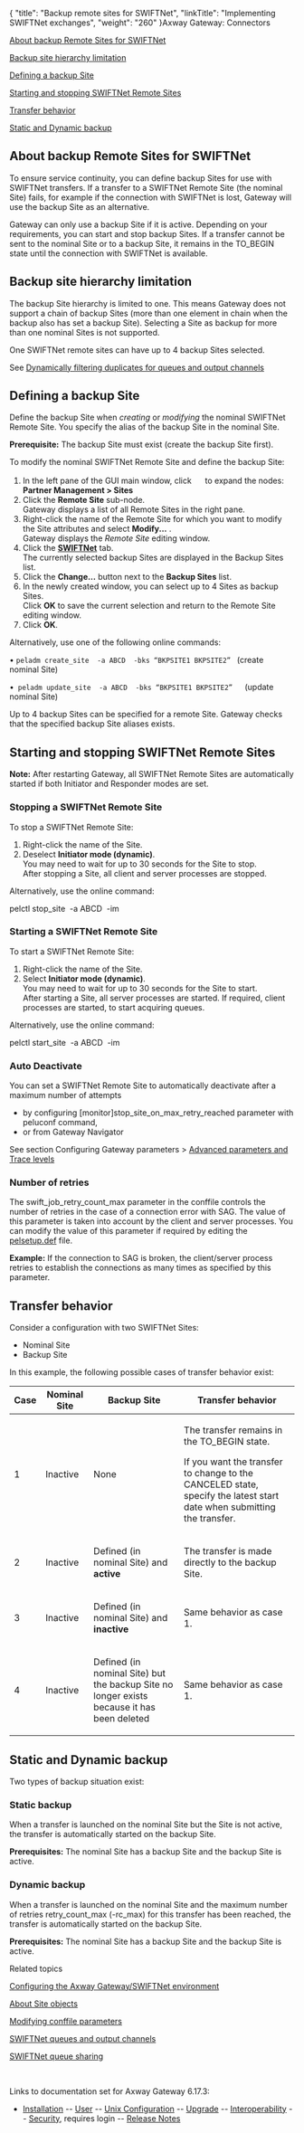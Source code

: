 {
    "title": "Backup remote sites for SWIFTNet",
    "linkTitle": "Implementing SWIFTNet exchanges",
    "weight": "260"
}<span class="mc-variable axway_variables.Component_Long_Name variable">Axway Gateway</span>: Connectors

[About backup Remote Sites for SWIFTNet](#about)

<a href="#Backup" class="MCXref xref">Backup site hierarchy limitation</a>

[Defining a backup Site](#defining)

[Starting and stopping SWIFTNet Remote Sites](#starting_and_stopping)

[Transfer behavior](#transfer_behavior)

[Static and Dynamic backup](#static_and_dynamic)

<span id="about"></span>

## About backup Remote Sites for SWIFTNet

To ensure service continuity, you can define backup Sites for use with SWIFTNet transfers. If a transfer to a SWIFTNet Remote Site (the nominal Site) fails, for example if the connection with SWIFTNet is lost, Gateway will use the backup Site as an alternative.

Gateway can only use a backup Site if it is active. Depending on your requirements, you can start and stop backup Sites. If a transfer cannot be sent to the nominal Site or to a backup Site, it remains in the TO\_BEGIN state until the connection with SWIFTNet is available.

<span id="Backup"></span>

## Backup site hierarchy limitation

The backup Site hierarchy is limited to one. This means <span class="mc-variable suite_variables.GatewayName variable">Gateway</span> does not support a chain of backup Sites (more than one element in chain when the backup also has set a backup Site). Selecting a Site as backup for more than one nominal Sites is not supported.

One SWIFTNet remote sites can have up to 4 backup Sites selected.

See <a href="../swiftnet_input_channels/swiftnet_filtering_duplicates#Dynamica" class="MCXref xref">Dynamically filtering duplicates for queues and output channels</a>

<span id="defining"></span>

## Defining a backup Site

Define the backup Site when *creating* or *modifying* the nominal SWIFTNet Remote Site. You specify the alias of the backup Site in the nominal Site.

<span style="font-weight: bold;">Prerequisite:</span> The backup Site must exist (create the backup Site first).

To modify the nominal SWIFTNet Remote Site and define the backup Site:

1.  In the left pane of the GUI main window, click <img src="/Images/Gateway/expand_marker.gif" width="16" height="16" /> to expand the nodes:  
    **Partner Management > Sites**
2.  Click the <span style="font-weight: bold;">Remote Site</span> sub-node.  
    Gateway displays a list of all Remote Sites in the right pane.
3.  Right-click the name of the Remote Site for which you want to modify the Site attributes and select <span style="font-weight: bold;">Modify...</span> .  
    Gateway displays the *Remote Site* editing window.
4.  Click the <span style="font-weight: bold;">[SWIFTNet](../../../managing_partners_start_here/sites_start_here/managing_remote_sites/remote_site_swiftnet_tab)</span> tab.  
    The currently selected backup Sites are displayed in the Backup Sites list.
5.  Click the **Change…** button next to the **Backup Sites** list.
6.  In the newly created window, you can select up to 4 Sites as backup Sites.  
    Click **OK** to save the current selection and return to the Remote Site editing window.
7.  Click **OK**.

Alternatively, use one of the following online commands:

• `peladm create_site  -a ABCD  -bks “BKPSITE1 BKPSITE2” ` (create nominal Site)

•`  peladm update_site  -a ABCD  -bks “BKPSITE1 BKPSITE2”    `(update nominal Site)

Up to 4 backup Sites can be specified for a remote Site. Gateway checks that the specified backup Site aliases exists.

<span id="starting_and_stopping"></span>

## Starting and stopping SWIFTNet Remote Sites

<span style="font-weight: bold;">Note:</span> After restarting Gateway, all SWIFTNet Remote Sites are automatically started if both Initiator and Responder modes are set.

### Stopping a SWIFTNet Remote Site

To stop a SWIFTNet Remote Site:

1.  Right-click the name of the Site.
2.  Deselect <span style="font-weight: bold;">Initiator mode (dynamic)</span>.  
    You may need to wait for up to 30 seconds for the Site to stop.  
    After stopping a Site, all client and server processes are stopped.

Alternatively, use the online command:

pelctl stop\_site  -a ABCD  -im

### Starting a SWIFTNet Remote Site

To start a SWIFTNet Remote Site:

1.  Right-click the name of the Site.
2.  Select <span style="font-weight: bold;">Initiator mode (dynamic)</span>.  
    You may need to wait for up to 30 seconds for the Site to start.  
    After starting a Site, all server processes are started. If required, client processes are started, to start acquiring queues.

Alternatively, use the online command:

pelctl start\_site  -a ABCD  -im

### Auto Deactivate

You can set a SWIFTNet Remote Site to automatically deactivate after a maximum number of attempts

-   by configuring \[monitor\]stop\_site\_on\_max\_retry\_reached parameter with peluconf command,
-   or from Gateway Navigator

See section
Configuring Gateway parameters
&gt;
<a href="../../../configuration_start_here/config_gateway_paras#Advanced_parameters" class="MCXref xref">Advanced parameters and Trace levels</a>

### Number of retries

The <span class="code">swift\_job\_retry\_count\_max</span> parameter in the <span class="code">conffile</span> controls the number of retries in the case of a connection error with SAG. The value of this parameter is taken into account by the client and server processes. You can modify the value of this parameter if required by editing the <span class="code">[pelsetup.def](../../../configuration_start_here/t_gw_config_conffile_paras_modify)</span> file.

<span style="font-weight: bold;">Example:</span> If the connection to SAG is broken, the client/server process retries to establish the connections as many times as specified by this parameter.

<span id="transfer_behavior"></span>

## Transfer behavior

Consider a configuration with two SWIFTNet Sites:

-   Nominal Site
-   Backup Site

In this example, the following possible cases of transfer behavior exist:

<table>
         
         
         
         
         
   
   <thead>
      <tr>
<th class="HeadE-Column1-Header1">Case         </th>
<th class="HeadE-Column1-Header1">Nominal Site         </th>
<th class="HeadE-Column1-Header1">Backup Site         </th>
<th class="HeadD-Column1-Header1">Transfer behavior         </th>
      </tr>
   </thead>
   <tbody>
      <tr>
         <td><p>1</p>         </td>
         <td><p>Inactive</p>         </td>
         <td><p>None</p>         </td>
         <td><p>The transfer remains in the TO_BEGIN state.</p>
<p>If you want the transfer to change to the CANCELED state, specify the latest start date when submitting the transfer.</p>         </td>
      </tr>
      <tr>
         <td><p>2</p>         </td>
         <td><p>Inactive</p>         </td>
         <td><p>Defined (in nominal Site) and <span style="font-weight: bold;">active</span></p>         </td>
         <td><p>The transfer is made directly to the backup Site.</p>         </td>
      </tr>
      <tr>
         <td><p>3</p>         </td>
         <td><p>Inactive</p>         </td>
         <td><p>Defined (in nominal Site) and <span style="font-weight: bold;">inactive</span></p>         </td>
         <td><p>Same behavior as case 1.</p>         </td>
      </tr>
      <tr>
         <td><p>4</p>         </td>
         <td><p>Inactive</p>         </td>
         <td><p>Defined (in nominal Site) but the backup Site no longer exists because it has been deleted</p>         </td>
         <td><p>Same behavior as case 1.</p>         </td>
      </tr>
   </tbody>
</table>

<span id="static_and_dynamic"></span>

## Static and Dynamic backup

Two types of backup situation exist:

### Static backup

When a transfer is launched on the nominal Site but the Site is not active, the transfer is automatically started on the backup Site.

**Prerequisites:** The nominal Site has a backup Site and the backup Site is active.

### Dynamic backup

When a transfer is launched on the nominal Site and the maximum number of retries<span class="code"> retry\_count\_max (-rc\_max)</span> for this transfer has been reached, the transfer is automatically started on the backup Site.

**Prerequisites:** The nominal Site has a backup Site and the backup Site is active.

Related topics

[Configuring the <span class="mc-variable axway_variables.Component_Long_Name variable">Axway Gateway</span>/SWIFTNet environment](../swiftnet_connector/swiftnet_configuring)

[About Site objects](../../../managing_partners_start_here/sites_start_here)

[Modifying conffile parameters](../../../configuration_start_here/t_gw_config_conffile_paras_modify)

[SWIFTNet queues and output channels](../swiftnet_input_channels/swiftnet_output_channels)

[SWIFTNet queue sharing](../swiftnet_input_channels/swiftnet_queue_sharing)

 

Links to documentation set for Axway Gateway <span class="mc-variable axway_variables.Release_Number variable">6.17.3</span>:

-   [Installation](/bundle/Gateway_6173_InstallationGuide_allOS_en_HTML5/page/Content/start_page.htm) -- [User](/bundle/Gateway_6173_UsersGuide_allOS_en_HTML5/page/Content/start_page.htm) -- [Unix Configuration](/bundle/Gateway_6173_ConfigurationGuide_UNIX_en_HTML5/page/Content/start_page.htm) -- [Upgrade](/bundle/Gateway_6173_UpgradeGuide_allOS_en_HTML5/page/Content/start_page.htm) -- [Interoperability](/bundle/Gateway_6173_InteroperabilityGuide_allOS_en_HTML5/page/Content/start_page.htm) -- [Security](/bundle/Gateway_6173_SecurityGuide_allOS_en_HTML5/page/Content/start_page.htm), requires login -- [Release Notes](/bundle/Gateway_6173_ReleaseNotes_allOS_en_HTML5/page/Content/Gateway_ReleaseNotes_allOS_en.htm)
